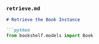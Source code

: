 ### `retrieve.md`

```markdown
# Retrieve the Book Instance

```python
from bookshelf.models import Book